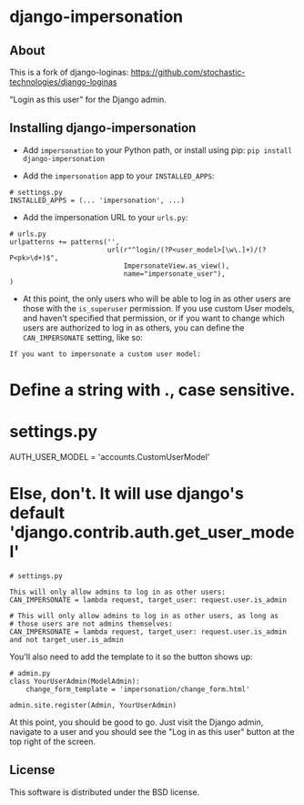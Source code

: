 django-impersonation
==============

About
-----

This is a fork of django-loginas: https://github.com/stochastic-technologies/django-loginas

"Login as this user" for the Django admin.

Installing django-impersonation
-------------------------

* Add `impersonation` to your Python path, or install using pip: `pip install django-impersonation`

* Add the `impersonation` app to your `INSTALLED_APPS`:

```
# settings.py
INSTALLED_APPS = (... 'impersonation', ...)
```

* Add the impersonation URL to your `urls.py`:

```
# urls.py
urlpatterns += patterns('',
                        url(r"^login/(?P<user_model>[\w\.]+)/(?P<pk>\d+)$",
                            ImpersonateView.as_view(),
                            name="impersonate_user"),
)
```

* At this point, the only users who will be able to log in as other users are those with the `is_superuser` permission.
If you use custom User models, and haven't specified that permission, or if you want to change which users are
authorized to log in as others, you can define the `CAN_IMPERSONATE` setting, like so:

```
If you want to impersonate a custom user model:

```
# Define a string with <name of the app with your custom model>.<name of your custom model>, case sensitive.
# settings.py
AUTH_USER_MODEL = 'accounts.CustomUserModel'

# Else, don't. It will use django's default 'django.contrib.auth.get_user_model'

```
# settings.py

This will only allow admins to log in as other users:
CAN_IMPERSONATE = lambda request, target_user: request.user.is_admin

# This will only allow admins to log in as other users, as long as
# those users are not admins themselves:
CAN_IMPERSONATE = lambda request, target_user: request.user.is_admin and not target_user.is_admin
```

You'll also need to add the template to it so the button shows up:

```
# admin.py
class YourUserAdmin(ModelAdmin):
    change_form_template = 'impersonation/change_form.html'

admin.site.register(Admin, YourUserAdmin)

```

At this point, you should be good to go. Just visit the Django admin, navigate to a user and you should see the "Log
in as this user" button at the top right of the screen.

License
-------

This software is distributed under the BSD license.

